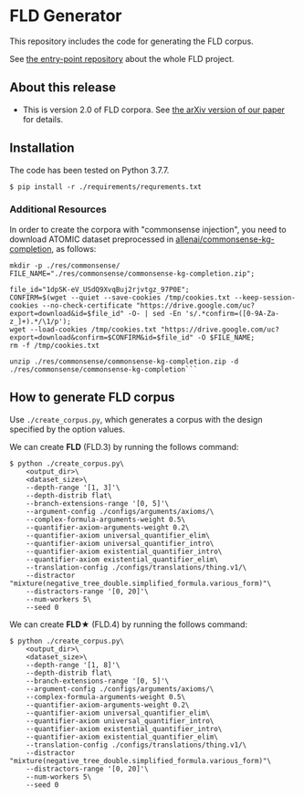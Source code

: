 # FLD Generator
This repository includes the code for generating the FLD corpus.  

See [the entry-point repository](https://github.com/hitachi-nlp/FLD.git) about the whole FLD project.

## About this release
* This is version 2.0 of FLD corpora. See [the arXiv version of our paper](https://arxiv.org/abs/2308.0733) for details.

## Installation
The code has been tested on Python 3.7.7.
```console
$ pip install -r ./requirements/requrements.txt
```

### Additional Resources
In order to create the corpora with "commonsense injection", you need to download ATOMIC dataset preprocessed in [allenai/commonsense-kg-completion](https://github.com/allenai/commonsense-kg-completion), as follows:
```console
mkdir -p ./res/commonsense/
FILE_NAME="./res/commonsense/commonsense-kg-completion.zip";

file_id="1dpSK-eV_USdQ9XvqBuj2rjvtgz_97P0E";
CONFIRM=$(wget --quiet --save-cookies /tmp/cookies.txt --keep-session-cookies --no-check-certificate "https://drive.google.com/uc?export=download&id=$file_id" -O- | sed -En 's/.*confirm=([0-9A-Za-z_]+).*/\1/p');
wget --load-cookies /tmp/cookies.txt "https://drive.google.com/uc?export=download&confirm=$CONFIRM&id=$file_id" -O $FILE_NAME;
rm -f /tmp/cookies.txt

unzip ./res/commonsense/commonsense-kg-completion.zip -d ./res/commonsense/commonsense-kg-completion```
```



## How to generate FLD corpus
Use `./create_corpus.py`, which generates a corpus with the design specified by the option values.

We can create **FLD** (FLD.3) by running the follows command:
```console
$ python ./create_corpus.py\
    <output_dir>\
    <dataset_size>\
    --depth-range '[1, 3]'\
    --depth-distrib flat\
    --branch-extensions-range '[0, 5]'\
    --argument-config ./configs/arguments/axioms/\
    --complex-formula-arguments-weight 0.5\
    --quantifier-axiom-arguments-weight 0.2\
    --quantifier-axiom universal_quantifier_elim\
    --quantifier-axiom universal_quantifier_intro\
    --quantifier-axiom existential_quantifier_intro\
    --quantifier-axiom existential_quantifier_elim\
    --translation-config ./configs/translations/thing.v1/\
    --distractor "mixture(negative_tree_double.simplified_formula.various_form)"\
    --distractors-range '[0, 20]'\
    --num-workers 5\
    --seed 0
```

We can create **FLD★** (FLD.4) by running the follows command:
```console
$ python ./create_corpus.py\
    <output_dir>\
    <dataset_size>\
    --depth-range '[1, 8]'\
    --depth-distrib flat\
    --branch-extensions-range '[0, 5]'\
    --argument-config ./configs/arguments/axioms/\
    --complex-formula-arguments-weight 0.5\
    --quantifier-axiom-arguments-weight 0.2\
    --quantifier-axiom universal_quantifier_elim\
    --quantifier-axiom universal_quantifier_intro\
    --quantifier-axiom existential_quantifier_intro\
    --quantifier-axiom existential_quantifier_elim\
    --translation-config ./configs/translations/thing.v1/\
    --distractor "mixture(negative_tree_double.simplified_formula.various_form)"\
    --distractors-range '[0, 20]'\
    --num-workers 5\
    --seed 0
```
